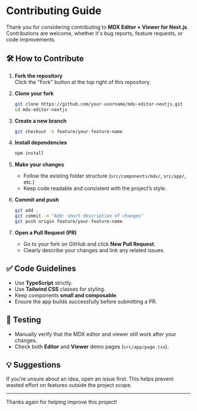 
# Contributing Guide

Thank you for considering contributing to **MDX Editor + Viewer for Next.js**.  
Contributions are welcome, whether it's bug reports, feature requests, or code improvements.

## 🛠 How to Contribute

1. **Fork the repository**  
   Click the "Fork" button at the top right of this repository.

2. **Clone your fork**  
   ```bash
   git clone https://github.com/your-username/mdx-editor-nextjs.git
   cd mdx-editor-nextjs
   ```

3. **Create a new branch**

   ```bash
   git checkout -b feature/your-feature-name
   ```

4. **Install dependencies**

   ```bash
   npm install
   ```

5. **Make your changes**

   * Follow the existing folder structure (`src/components/mdx/`, `src/app/`, etc.)
   * Keep code readable and consistent with the project’s style.

6. **Commit and push**

   ```bash
   git add .
   git commit -m "Add: short description of changes"
   git push origin feature/your-feature-name
   ```

7. **Open a Pull Request (PR)**

   * Go to your fork on GitHub and click **New Pull Request**.
   * Clearly describe your changes and link any related issues.

## ✅ Code Guidelines

* Use **TypeScript** strictly.
* Use **Tailwind CSS** classes for styling.
* Keep components **small and composable**.
* Ensure the app builds successfully before submitting a PR.

## 🧪 Testing

* Manually verify that the MDX editor and viewer still work after your changes.
* Check both **Editor** and **Viewer** demo pages (`src/app/page.tsx`).

## 💡 Suggestions

If you’re unsure about an idea, open an issue first.
This helps prevent wasted effort on features outside the project scope.

---

Thanks again for helping improve this project!

